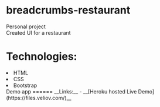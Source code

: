 # breadcrumbs-restaurant
Personal project<br>
Created UI for a restaurant<br>
# Technologies:<br>
  <li>HTML</li>
  <li>CSS</li>
  <li>Bootstrap</li>
Demo app
======
__Links:__
 - __[Heroku hosted Live Demo](https://files.veliov.com/)__

